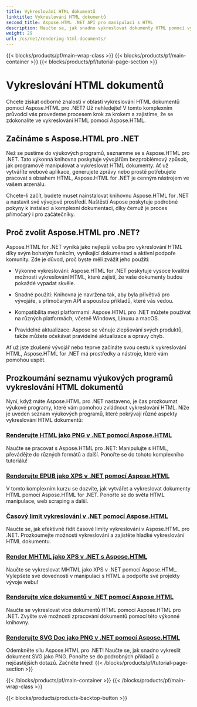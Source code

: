 ```yaml
---
title: Vykreslování HTML dokumentů
linktitle: Vykreslování HTML dokumentů
second_title: Aspose.HTML .NET API pro manipulaci s HTML
description: Naučte se, jak snadno vykreslovat dokumenty HTML pomocí výukových programů Aspose.HTML for .NET. Prozkoumejte obsáhlý seznam výukových programů pro zvládnutí vykreslování HTML.
weight: 29
url: /cs/net/rendering-html-documents/
---
```


{{< blocks/products/pf/main-wrap-class >}}
{{< blocks/products/pf/main-container >}}
{{< blocks/products/pf/tutorial-page-section >}}

# Vykreslování HTML dokumentů


Chcete získat odborné znalosti v oblasti vykreslování HTML dokumentů pomocí Aspose.HTML pro .NET? Už nehledejte! V tomto komplexním průvodci vás provedeme procesem krok za krokem a zajistíme, že se zdokonalíte ve vykreslování HTML pomocí Aspose.HTML.

## Začínáme s Aspose.HTML pro .NET

Než se pustíme do výukových programů, seznamme se s Aspose.HTML pro .NET. Tato výkonná knihovna poskytuje vývojářům bezproblémový způsob, jak programově manipulovat a vykreslovat HTML dokumenty. Ať už vytváříte webové aplikace, generujete zprávy nebo prostě potřebujete pracovat s obsahem HTML, Aspose.HTML for .NET je cenným nástrojem ve vašem arzenálu.

Chcete-li začít, budete muset nainstalovat knihovnu Aspose.HTML for .NET a nastavit své vývojové prostředí. Naštěstí Aspose poskytuje podrobné pokyny k instalaci a komplexní dokumentaci, díky čemuž je proces přímočarý i pro začátečníky.

## Proč zvolit Aspose.HTML pro .NET?

Aspose.HTML for .NET vyniká jako nejlepší volba pro vykreslování HTML díky svým bohatým funkcím, vynikající dokumentaci a aktivní podpoře komunity. Zde je důvod, proč byste měli zvážit jeho použití:

- Výkonné vykreslování: Aspose.HTML for .NET poskytuje vysoce kvalitní možnosti vykreslování HTML, které zajistí, že vaše dokumenty budou pokaždé vypadat skvěle.

- Snadné použití: Knihovna je navržena tak, aby byla přívětivá pro vývojáře, s přímočarým API a spoustou příkladů, které vás vedou.

- Kompatibilita mezi platformami: Aspose.HTML pro .NET můžete používat na různých platformách, včetně Windows, Linuxu a macOS.

- Pravidelné aktualizace: Aspose se věnuje zlepšování svých produktů, takže můžete očekávat pravidelné aktualizace a opravy chyb.

Ať už jste zkušený vývojář nebo teprve začínáte svou cestu k vykreslování HTML, Aspose.HTML for .NET má prostředky a nástroje, které vám pomohou uspět.

## Prozkoumání seznamu výukových programů vykreslování HTML dokumentů

Nyní, když máte Aspose.HTML pro .NET nastaveno, je čas prozkoumat výukové programy, které vám pomohou zvládnout vykreslování HTML. Níže je uveden seznam výukových programů, které pokrývají různé aspekty vykreslování HTML dokumentů:

### [Renderujte HTML jako PNG v .NET pomocí Aspose.HTML](./render-html-as-png/)
Naučte se pracovat s Aspose.HTML pro .NET: Manipulujte s HTML, převádějte do různých formátů a další. Ponořte se do tohoto komplexního tutoriálu!
### [Renderujte EPUB jako XPS v .NET pomocí Aspose.HTML](./render-epub-as-xps/)
V tomto komplexním kurzu se dozvíte, jak vytvářet a vykreslovat dokumenty HTML pomocí Aspose.HTML for .NET. Ponořte se do světa HTML manipulace, web scraping a další.
### [Časový limit vykreslování v .NET pomocí Aspose.HTML](./rendering-timeout/)
Naučte se, jak efektivně řídit časové limity vykreslování v Aspose.HTML pro .NET. Prozkoumejte možnosti vykreslování a zajistěte hladké vykreslování HTML dokumentu.
### [Render MHTML jako XPS v .NET s Aspose.HTML](./render-mhtml-as-xps/)
 Naučte se vykreslovat MHTML jako XPS v .NET pomocí Aspose.HTML. Vylepšete své dovednosti v manipulaci s HTML a podpořte své projekty vývoje webu!
### [Renderujte více dokumentů v .NET pomocí Aspose.HTML](./render-multiple-documents/)
Naučte se vykreslovat více dokumentů HTML pomocí Aspose.HTML pro .NET. Zvyšte své možnosti zpracování dokumentů pomocí této výkonné knihovny.
### [Renderujte SVG Doc jako PNG v .NET pomocí Aspose.HTML](./render-svg-doc-as-png/)
Odemkněte sílu Aspose.HTML pro .NET! Naučte se, jak snadno vykreslit dokument SVG jako PNG. Ponořte se do podrobných příkladů a nejčastějších dotazů. Začněte hned!
{{< /blocks/products/pf/tutorial-page-section >}}

{{< /blocks/products/pf/main-container >}}
{{< /blocks/products/pf/main-wrap-class >}}

{{< blocks/products/products-backtop-button >}}
